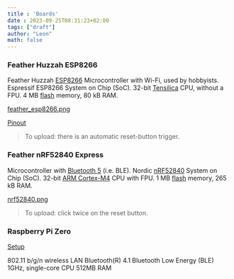 ```yaml
---
title : 'Boards'
date : 2023-09-25T08:31:23+02:00
tags: ["draft"]
author: "Leon"
math: false
---
```


### Feather Huzzah ESP8266

Feather Huzzah [ESP8266](http://esp8266.net/)
Microcontroller with Wi-Fi, used by hobbyists.
Espressif ESP8266 System on Chip (SoC).
32-bit [Tensilica](https://www.google.com/search?hl=en&q=Tensilica+Diamond+Standard+106Micro) CPU, without a FPU.
4 MB [flash](https://en.wikipedia.org/wiki/Flash_memory) memory, 80 kB RAM.

[feather_esp8266.png](/iot/feather_esp8266.png)

[Pinout](https://cdn-learn.adafruit.com/assets/assets/000/046/249/large1024/adafruit_products_Huzzah_ESP8266_Pinout_v1.2-1.png?1504885873)

> To upload: there is an automatic reset-button trigger.

### Feather nRF52840 Express

Microcontroller with [Bluetooth 5](https://www.bluetooth.com/specifications/%20bluetooth-core-specification/bluetooth5) (i.e. BLE).
Nordic [nRF52840](https://www.nordicsemi.com/Products/Low-power-short-range-wireless/nRF52840) System on Chip (SoC).
32-bit [ARM Cortex-M4](https://www.arm.com/products/silicon-ip-cpu/cortex-m/cortex-m4) CPU with FPU.
1 MB [flash](https://en.wikipedia.org/wiki/Flash_memory) memory, 265 kB RAM.

[nrf52840.png](/iot/nrf52840.png)

> To upload: click twice on the reset button.

### Raspberry Pi Zero

[Setup](https://github.com/tamberg/fhnw-iot/wiki/Raspberry-Pi-Zero-W#write-the-raspberry-pi-os-img-to-the-sd-card)

802.11 b/g/n wireless LAN
Bluetooth(R) 4.1
Bluetooth Low Energy (BLE)
1GHz, single-core CPU
512MB RAM

